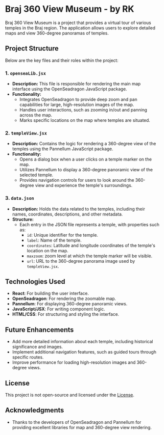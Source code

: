 # Braj 360 View Museum - by RK

Braj 360 View Museum is a project that provides a virtual tour of various temples in the Braj region. The application allows users to explore detailed maps and view 360-degree panoramas of temples.

## Project Structure

Below are the key files and their roles within the project:

### 1. `openseaLib.jsx`
   - **Description:** This file is responsible for rendering the main map interface using the OpenSeadragon JavaScript package.
   - **Functionality:** 
     - Integrates OpenSeadragon to provide deep zoom and pan capabilities for large, high-resolution images of the map.
     - Handles user interactions, such as zooming in/out and panning across the map.
     - Marks specific locations on the map where temples are situated.

### 2. `templeView.jsx`
   - **Description:** Contains the logic for rendering a 360-degree view of the temples using the Pannellum JavaScript package.
   - **Functionality:** 
     - Opens a dialog box when a user clicks on a temple marker on the map.
     - Utilizes Pannellum to display a 360-degree panoramic view of the selected temple.
     - Provides navigation controls for users to look around the 360-degree view and experience the temple's surroundings.

### 3. `data.json`
   - **Description:** Holds the data related to the temples, including their names, coordinates, descriptions, and other metadata.
   - **Structure:** 
     - Each entry in the JSON file represents a temple, with properties such as:
       - `id`: Unique identifier for the temple.
       - `label`: Name of the temple.
       - `coordinates`: Latitude and longitude coordinates of the temple's location on the map.
       - `maxzoom`: zoom level at which the temple marker will be visible.
       - `url`: URL to the 360-degree panorama image used by `templeView.jsx`.

## Technologies Used

- **React**: For building the user interface.
- **OpenSeadragon**: For rendering the zoomable map.
- **Pannellum**: For displaying 360-degree panoramic views.
- **JavaScript/JSX**: For writing component logic.
- **HTML/CSS**: For structuring and styling the interface.

## Future Enhancements

- Add more detailed information about each temple, including historical significance and images.
- Implement additional navigation features, such as guided tours through specific routes.
- Improve performance for loading high-resolution images and 360-degree views.

## License

This project is not open-source and licensed under the [License](LICENSE).

## Acknowledgments

- Thanks to the developers of OpenSeadragon and Pannellum for providing excellent libraries for map and 360-degree view rendering.


